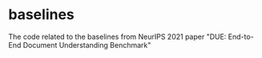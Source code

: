# baselines
The code related to the baselines from NeurIPS 2021 paper "DUE: End-to-End Document Understanding Benchmark"
